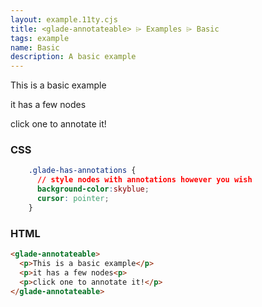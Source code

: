 ```yaml
---
layout: example.11ty.cjs
title: <glade-annotateable> ⌲ Examples ⌲ Basic
tags: example
name: Basic
description: A basic example
---
```


<style>
    .glade-has-annotations {
      background-color:skyblue;
      cursor: pointer;
    }
</style>

<glade-annotateable slug="basic-example">
  <p>This is a basic example</p>
  <p>it has a few nodes<p>
  <p>click one to annotate it!</p>
</glade-annotateable>

<h3>CSS</h3>

```css
    .glade-has-annotations {
      // style nodes with annotations however you wish
      background-color:skyblue;
      cursor: pointer;
    }
```

<h3>HTML</h3>

```html
<glade-annotateable>
  <p>This is a basic example</p>
  <p>it has a few nodes<p>
  <p>click one to annotate it!</p>
</glade-annotateable>
```

